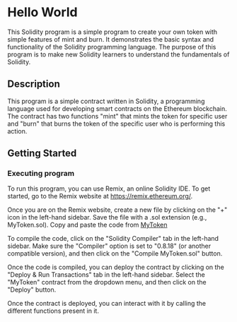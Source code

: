 # Hello World

This Solidity program is a simple program to create your own token with simple features of mint and burn. It demonstrates the basic syntax and functionality of the Solidity programming language. The purpose of this program is to make new Solidity learners to understand the fundamentals of Solidity.

## Description

This program is a simple contract written in Solidity, a programming language used for developing smart contracts on the Ethereum blockchain. The contract has two functions "mint" that mints the token for specific user and "burn" that burns the token of the specific user who is performing this action.

## Getting Started

### Executing program

To run this program, you can use Remix, an online Solidity IDE. To get started, go to the Remix website at https://remix.ethereum.org/.

Once you are on the Remix website, create a new file by clicking on the "+" icon in the left-hand sidebar. Save the file with a .sol extension (e.g., MyToken.sol). Copy and paste the code from [MyToken](MyToken.sol)

To compile the code, click on the "Solidity Compiler" tab in the left-hand sidebar. Make sure the "Compiler" option is set to "0.8.18" (or another compatible version), and then click on the "Compile MyToken.sol" button.

Once the code is compiled, you can deploy the contract by clicking on the "Deploy & Run Transactions" tab in the left-hand sidebar. Select the "MyToken" contract from the dropdown menu, and then click on the "Deploy" button.

Once the contract is deployed, you can interact with it by calling the different functions present in it.
